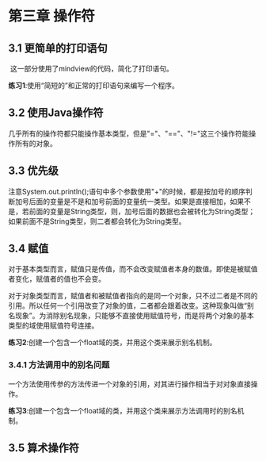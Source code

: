  # 第三章 操作符

## 3.1 更简单的打印语句

​	这一部分使用了mindview的代码，简化了打印语句。

​	**练习1**:使用“简短的”和正常的打印语句来编写一个程序。

## 3.2 使用Java操作符

​	几乎所有的操作符都只能操作基本类型，但是"="、"=="、"!="这三个操作符能操作所有的对象。

## 3.3 优先级

​	注意System.out.println();语句中多个参数使用"+"的时候，都是按加号的顺序判断加号后面的变量是不是和加号前面的变量统一类型。如果是直接相加，如果不是，若前面的变量是String类型，则，加号后面的数据也会被转化为String类型；如果前面不是String类型，则二者都会转化为String类型。

## 3.4 赋值

​	对于基本类型而言，赋值只是传值，而不会改变赋值者本身的数值。即使是被赋值者变化，赋值者的值也不会变。

​	对于对象类型而言，赋值者和被赋值者指向的是同一个对象，只不过二者是不同的引用。所以任何一个引用改变了对象的值，二者都会跟着改变。这种现象叫做“别名现象”。为消除别名现象，只能够不直接使用赋值符号，而是将两个对象的基本类型的域使用赋值符号连接。

​	**练习2**:创建一个包含一个float域的类，并用这个类来展示别名机制。

### 3.4.1 方法调用中的别名问题

​	一个方法使用传参的方法传进一个对象的引用，对其进行操作相当于对对象直接操作。

​	**练习3**:创建一个包含一个float域的类，并用这个类来展示方法调用时的别名机制。

## 3.5 算术操作符

